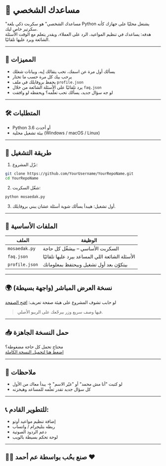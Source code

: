 # 🤖 مساعدك الشخصي

"مساعدك الشخصي" هو سكربت ذكي بلغة Python يشتغل محليًا على جهازك كأنه سكرتير خاص ليك.  
هدفه: يساعدك في تنظيم المواعيد، الرد على العملاء، ويقدر يتعلم مع الوقت الأسئلة الشائعة ويرد عليها تلقائيًا.

---

## 🧠 المميزات

- يسألك أول مرة عن اسمك، تحب يتقالك إيه، وبيانات شغلك
- يرحب بيك كل مرة حسب ما تختار
- يحفظ بروفايلك في ملف `profile.json`
- يرد تلقائيًا على الأسئلة الشائعة من خلال `faq.json`
- لو جه سؤال جديد، يسألك تحب تعلّمه؟ ويحفظه لو وافقت

---

## 🛠️ المتطلبات

- Python 3.6 أو أحدث
- بيئة تشغيل محلية (Windows / macOS / Linux)

---

## 🚀 طريقة التشغيل

1. نزّل المشروع:
```bash
git clone https://github.com/YourUsername/YourRepoName.git
cd YourRepoName
```

2. شغّل السكربت:
```bash
python mosaedak.py
```

3. أول تشغيل: هيبدأ يسألك شوية أسئلة عشان يبني بروفايلك.

---

## 💾 الملفات الأساسية

| الملف         | الوظيفة                                           |
|---------------|---------------------------------------------------|
| `mosaedak.py` | السكربت الأساسي – بيشغّل كل حاجة                  |
| `faq.json`    | الأسئلة الشائعة اللي المساعد بيرد عليها تلقائيًا |
| `profile.json`| بيتكوّن بعد أول تشغيل وبيحتفظ بمعلوماتك          |

---

## 🌍 نسخة العرض المباشر (واجهة بسيطة)

لو حابب تشوف المشروع على هيئة صفحة تعريف:
[افتح الصفحة](https://yourusername.github.io/your-repo-name)

> فيها وصف سريع وزر بيرجّعك على الريبو الأصلي.

---

## 📥 حمل النسخة الجاهزة

محتاج تحمل كل حاجة مضغوطة؟  
[اضغط هنا لتحميل النسخة الكاملة](https://github.com/YourUsername/YourRepoName/archive/refs/heads/main.zip)

---

## 📌 ملاحظات

- لو كتبت "أنا مش محمد" أو "غيّر الاسم" → يبدأ معاك من الأول
- كل سؤال جديد تقدر تعلّمه للمساعد وهيخزنه

---

## 📞 للتطوير القادم:

- إضافة تنظيم مواعيد أوتو
- ربطه بتليجرام / واتساب
- دعم الردود الصوتية
- لوحة تحكم بسيطة بالويب

---

## 🧑‍💻 صنع بحُب بواسطة عم أحمد ❤️
